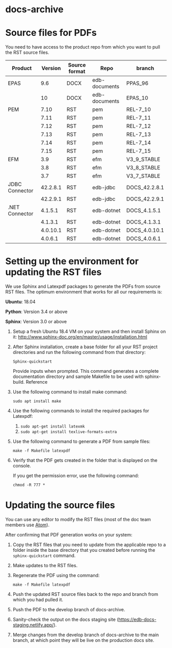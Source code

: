 # docs-archive
# Source files for PDFs

You need to have access to the product repo from which you want to pull the RST source files. 

| Product | Version | Source format | Repo | branch |
| ------------- | ------------- | ------------- | ------------- | ------------- |
| EPAS | 9.6 | DOCX | edb-documents | PPAS_96 
|| 10 | DOCX | edb-documents | EPAS_10 | 
| PEM | 7.10 | RST | pem | REL-7_10 |
|| 7.11 | RST | pem | REL-7_11 |
|| 7.12 | RST | pem | REL-7_12 |
|| 7.13 | RST | pem | REL-7_13 |
|| 7.14 | RST | pem | REL-7_14 |
|| 7.15 | RST | pem | REL-7_15 |
| EFM | 3.9 | RST | efm | V3_9_STABLE |
|| 3.8 | RST | efm | V3_8_STABLE |
|| 3.7 | RST | efm | V3_7_STABLE |
| JDBC Connector | 42.2.8.1 | RST | edb-jdbc| DOCS_42.2.8.1 |
|| 42.2.9.1 | RST | edb-jdbc | DOCS_42.2.9.1 |
| .NET Connector | 4.1.5.1 | RST | edb-dotnet | DOCS_4.1.5.1 |
|| 4.1.3.1 | RST | edb-dotnet | DOCS_4.1.3.1 |
|| 4.0.10.1 | RST | edb-dotnet | DOCS_4.0.10.1 |
|| 4.0.6.1 | RST | edb-dotnet | DOCS_4.0.6.1 |

# Setting up the environment for updating the RST files
We use Sphinx and Latexpdf packages to generate the PDFs from source RST files. The optimum environment that works for all our requirements is:

**Ubuntu**: 18.04

**Python**: Version 3.4 or above

**Sphinx**: Version 3.0 or above

1. Setup a fresh Ubuntu 18.4 VM on your system and then install Sphinx on it: http://www.sphinx-doc.org/en/master/usage/installation.html 
1. After Sphinx installation, create a base folder for all your RST project directories and run the following command from that directory: 

   `Sphinx-quickstart`

   Provide inputs when prompted. This command generates a complete documentation directory and sample Makefile to be used with sphinx-build. Reference
1. Use the following command to install make command: 

   `sudo apt install make`

1. Use the following commands to install the required packages for Latexpdf: 
   1. `sudo apt-get install latexmk`
   1. `sudo apt-get install texlive-formats-extra`

1. Use the following command to generate a PDF from sample files: 

   `make -f Makefile latexpdf`

1. Verify that the PDF gets created in the folder that is displayed on the console. 

   If you get the permission error, use the following command: 
   
   `chmod -R 777 *`

# Updating the source files
You can use any editor to modify the RST files (most of the doc team members use [Atom](https://www.ubuntu18.com/install-atom-on-ubuntu-18/)).
 
After confirming that PDF generation works on your system:

 1. Copy the RST files that you need to update from the applicable repo to a folder inside the base directory that you created before running the `sphinx-quickstart` command.

1. Make updates to the RST files.

1. Regenerate the PDF using the command:

   `make -f Makefile latexpdf`

1. Push the updated RST source files back to the repo and branch from which you had pulled it.

1. Push the PDF to the develop branch of docs-archive. 

1. Sanity-check the output on the docs staging site (https://edb-docs-staging.netlify.app/).

1. Merge changes from the develop branch of docs-archive to the main branch, at which point they will be live on the production docs site.
